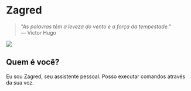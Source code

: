 # Zagred
> _"As palavras têm a leveza do vento e a força da tempestade."_
<br> — Victor Hugo

<!-- img -->
<p>
  <img src="https://i.ibb.co/m4ttfqn/ezgif-com-gif-maker.jpg"/>
</p>
<!-- Img -->

## Quem é você?

Eu sou Zagred, seu assistente pessoal. Posso executar comandos através da sua voz.

